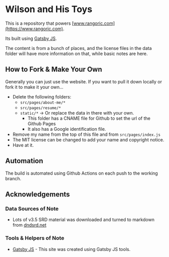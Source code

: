 # Wilson and His Toys

This is a repository that powers [www.rangoric.com](https://www.rangoric.com).

Its built using [Gatsby JS](https://www.gatsbyjs.org/).

The content is from a bunch of places, and the license files in the data folder will have more information on that, while basic notes are here.

## How to Fork & Make Your Own

Generally you can just use the website. If you want to pull it down locally or fork it to make it your own...

- Delete the following folders:
  - `src/pages/about-me/*`
  - `src/pages/resume/*`
  - `static/*` -> Or replace the data in there with your own.
    - This folder has a CNAME file for Github to set the url of the Github Pages
    - It also has a Google identification file.
- Remove my name from the top of this file and from `src/pages/index.js`
- The MIT license can be changed to add your name and copyright notice.
- Have at it.

## Automation

The build is automated using Github Actions on each push to the working branch.

## Acknowledgements

### Data Sources of Note

- Lots of v3.5 SRD material was downloaded and turned to markdown from [dndsrd.net](http://dndsrd.net)

### Tools & Helpers of Note

- [Gatsby JS](https://www.gatsbyjs.org/) - This site was created using Gatsby JS tools.
